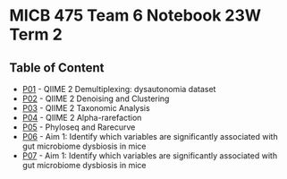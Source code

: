 # MICB 475 Team 6 Notebook 23W Term 2 


## Table of Content
  * [P01](/Notebook/P01.md) - QIIME 2 Demultiplexing: dysautonomia dataset
  * [P02](/Notebook/P02.md) - QIIME 2 Denoising and Clustering
  * [P03](/Notebook/P03.md) - QIIME 2 Taxonomic Analysis
  * [P04](/Notebook/P04.md) - QIIME 2 Alpha-rarefaction
  * [P05](/Notebook/P05.md) - Phyloseq and Rarecurve
  * [P06](/Notebook/P06.md) - Aim 1: Identify which variables are significantly associated with gut microbiome dysbiosis in mice
  * [P07](/Notebook/P07.md) - Aim 1: Identify which variables are significantly associated with gut microbiome dysbiosis in mice
